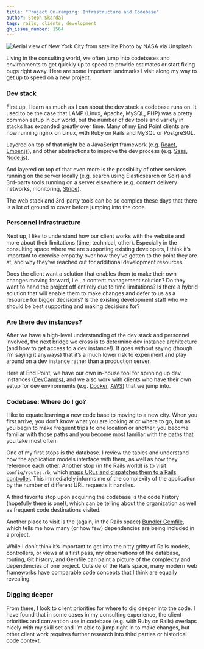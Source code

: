 ```yaml
---
title: "Project On-ramping: Infrastructure and Codebase"
author: Steph Skardal
tags: rails, clients, development
gh_issue_number: 1564
---
```


![Aerial view of New York City from satellite](/blog/2019/10/21/codebase-on-ramp/nasa.jpg)
Photo by NASA via Unsplash

Living in the consulting world, we often jump into codebases and environments to get quickly up to speed to provide estimates or start fixing bugs right away. Here are some important landmarks I visit along my way to get up to speed on a new project.

### Dev stack

First up, I learn as much as I can about the dev stack a codebase runs on. It used to be the case that LAMP (Linux, Apache, MySQL, PHP) was a pretty common setup in our world, but the number of dev tools and variety in stacks has expanded greatly over time. Many of my End Point clients are now running nginx on Linux, with Ruby on Rails and MySQL or PostgreSQL.

Layered on top of that might be a JavaScript framework (e.g. [React](https://reactjs.org/), [Ember.js](https://emberjs.com/)), and other abstractions to improve the dev process (e.g. [Sass](https://sass-lang.com/), [Node.js](https://nodejs.org/en/)).

And layered on top of that even more is the possibility of other services running on the server locally (e.g. search using Elasticsearch or Solr) and 3rd-party tools running on a server elsewhere (e.g. content delivery networks, monitoring, [Stripe](https://stripe.com/)).

The web stack and 3rd-party tools can be so complex these days that there is a lot of ground to cover before jumping into the code.

### Personnel infrastructure

Next up, I like to understand how our client works with the website and more about their limitations (time, technical, other). Especially in the consulting space where we are supporting existing developers, I think it’s important to exercise empathy over how they’ve gotten to the point they are at, and why they’ve reached out for additional development resources.

Does the client want a solution that enables them to make their own changes moving forward, i.e., a content management solution? Do they want to hand the project off entirely due to time limitations? Is there a hybrid solution that will enable them to make changes and defer to us as a resource for bigger decisions? Is the existing development staff who we should be best supporting and making decisions for?

### Are there dev instances?

After we have a high-level understanding of the dev stack and personnel involved, the next bridge we cross is to determine dev instance architecture (and how to get access to a dev instance!). It goes without saying (though I’m saying it anyways) that it’s a much lower risk to experiment and play around on a dev instance rather than a production server.

Here at End Point, we have our own in-house tool for spinning up dev instances ([DevCamps](https://www.devcamps.org/)), and we also work with clients who have their own setup for dev environments (e.g. [Docker](https://www.docker.com/), [AWS](https://aws.amazon.com/)) that we jump into.

### Codebase: Where do I go?

I like to equate learning a new code base to moving to a new city. When you first arrive, you don’t know what you are looking at or where to go, but as you begin to make frequent trips to one location or another, you become familiar with those paths and you become most familiar with the paths that you take most often.

One of my first stops is the database. I review the tables and understand how the application models interface with them, as well as how they reference each other. Another stop (in the Rails world) is to visit `config/routes.rb`, which [maps URLs and dispatches them to a Rails controller](https://guides.rubyonrails.org/routing.html). This immediately informs me of the complexity of the application by the number of different URL requests it handles.

A third favorite stop upon acquiring the codebase is the code history (hopefully there is one!), which can be telling about the organization as well as frequent code destinations visited.

Another place to visit is the (again, in the Rails space) [Bundler Gemfile](https://bundler.io/gemfile.html), which tells me how many (or how few) dependencies are being included in a project.

While I don’t think it’s important to get into the nitty gritty of Rails models, controllers, or views at a first pass, my observations of the database, routing, Git history, and Gemfile can paint a picture of the complexity and dependencies of one project. Outside of the Rails space, many modern web frameworks have comparable code concepts that I think are equally revealing.

### Digging deeper

From there, I look to client priorities for where to dig deeper into the code. I have found that in some cases in my consulting experience, the client priorities and convention use in codebase (e.g. with Ruby on Rails) overlaps nicely with my skill set and I’m able to jump right in to make changes, but other client work requires further research into third parties or historical code context. 
